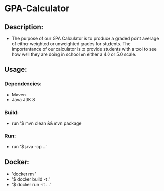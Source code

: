 # GPA-Calculator
## Description:
- The purpose of our GPA Calculator is to produce a graded point average of either weighted or unweighted grades for students. The importantance of our calculator is to provide students with a tool to see how well they are doing in school on either a 4.0 or 5.0 scale.
## Usage:

### Dependencies:

- Maven
- Java JDK 8

### Build:

- run '$ mvn clean && mvn package'

### Run:

- run '$ java -cp ...'

## Docker: 

- 'docker rm <image-name>'
- '$ docker build -t <image-name> .'
- '$ docker run -it ...'
